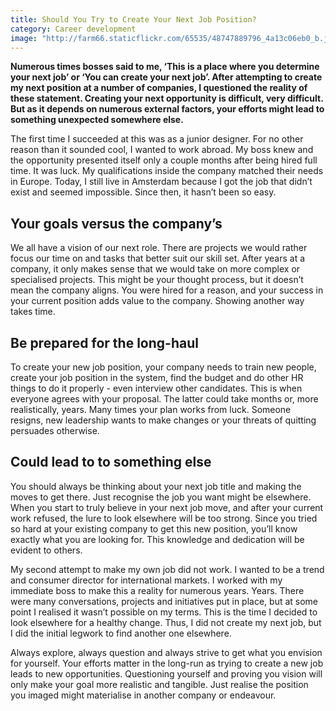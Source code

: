 ```yaml
---
title: Should You Try to Create Your Next Job Position?
category: Career development
image: "http://farm66.staticflickr.com/65535/48747889796_4a13c06eb0_b.jpg"
---
```

**Numerous times bosses said to me, ‘This is a place where you determine your next job’ or ‘You can create your next job’. After attempting to create my next position at a number of companies, I questioned the reality of these statement. Creating your next opportunity is difficult, very difficult. But as it depends on numerous external factors, your efforts might lead to something unexpected somewhere else.**

The first time I succeeded at this was as a junior designer. For no other reason than it sounded cool, I wanted to work abroad. My boss knew and the opportunity presented itself only a couple months after being hired full time. It was luck. My qualifications inside the company matched their needs in Europe. Today, I still live in Amsterdam because I got the job that didn’t exist and seemed impossible. Since then, it hasn’t been so easy.

## Your goals versus the company’s

We all have a vision of our next role. There are projects we would rather focus our time on and tasks that better suit our skill set. After years at a company, it only makes sense that we would take on more complex or specialised projects. This might be your thought process, but it doesn’t mean the company aligns. You were hired for a reason, and your success in your current position adds value to the company. Showing another way takes time.

## Be prepared for the long-haul

To create your new job position, your company needs to train new people, create your job position in the system, find the budget and do other HR things to do it properly - even interview other candidates. This is when everyone agrees with your proposal. The latter could take months or, more realistically, years. Many times your plan works from luck. Someone resigns, new leadership wants to make changes or your threats of quitting persuades otherwise.

## Could lead to to something else

You should always be thinking about your next job title and making the moves to get there. Just recognise the job you want might be elsewhere. When you start to truly believe in your next job move, and after your current work refused, the lure to look elsewhere will be too strong. Since you tried so hard at your existing company to get this new position, you’ll know exactly what you are looking for. This knowledge and dedication will be evident to others. 

My second attempt to make my own job did not work. I wanted to be a trend and consumer director for international markets. I worked with my immediate boss to make this a reality for numerous years. Years. There were many conversations, projects and initiatives put in place, but at some point I realised it wasn’t possible on my terms. This is the time I decided to look elsewhere for a healthy change. Thus, I did not create my next job, but I did the initial legwork to find another one elsewhere.

Always explore, always question and always strive to get what you envision for yourself. Your efforts matter in the long-run as trying to create a new job leads to new opportunities. Questioning yourself and proving you vision will only make your goal more realistic and tangible. Just realise the position you imaged might materialise in another company or endeavour.